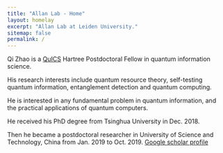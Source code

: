 ```yaml
---
title: "Allan Lab - Home"
layout: homelay
excerpt: "Allan Lab at Leiden University."
sitemap: false
permalink: /
---
```

Qi Zhao is a [QuICS](https://quics.umd.edu) Hartree Postdoctoral Fellow in quantum information science.

His research interests include quantum resource theory, self-testing quantum information, entanglement detection and quantum computing.

He is interested in any fundamental problem in quantum information, and the practical applications of quantum computers.

He received his PhD degree from Tsinghua University in Dec. 2018.

Then he became a postdoctoral researcher in University of Science and Technology, China from Jan. 2019 to Oct. 2019.
[Google scholar profile](https://scholar.google.com/citations?user=VVQuTDMAAAAJ&hl=zh-CN&authuser=1)

